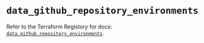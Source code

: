 # `data_github_repository_environments`

Refer to the Terraform Registory for docs: [`data_github_repository_environments`](https://registry.terraform.io/providers/integrations/github/5.34.0/docs/data-sources/repository_environments).
